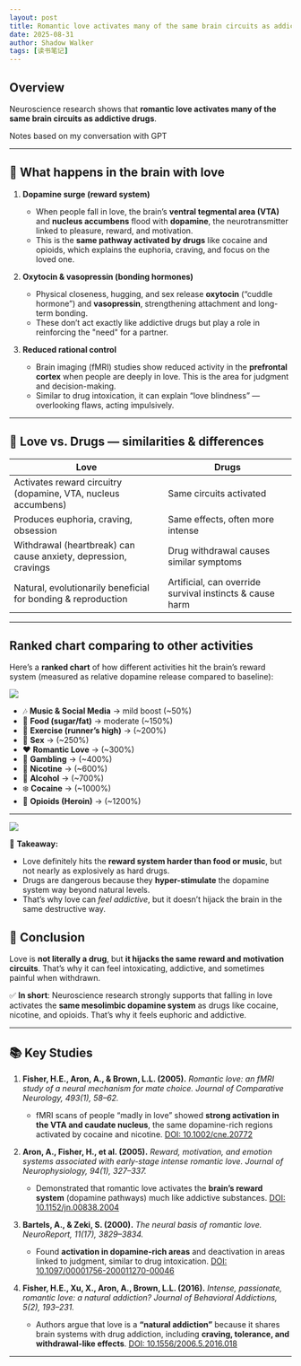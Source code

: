 ```yaml
---
layout: post
title: Romantic love activates many of the same brain circuits as addictive drugs
date: 2025-08-31
author: Shadow Walker
tags: [读书笔记]
---
```


## Overview

Neuroscience research shows that **romantic love activates many of the same brain circuits as addictive drugs**.

Notes based on my conversation with GPT

---

## 🧠 What happens in the brain with love

1. **Dopamine surge (reward system)**

   * When people fall in love, the brain’s **ventral tegmental area (VTA)** and **nucleus accumbens** flood with **dopamine**, the neurotransmitter linked to pleasure, reward, and motivation.
   * This is the **same pathway activated by drugs** like cocaine and opioids, which explains the euphoria, craving, and focus on the loved one.

2. **Oxytocin & vasopressin (bonding hormones)**

   * Physical closeness, hugging, and sex release **oxytocin** (“cuddle hormone”) and **vasopressin**, strengthening attachment and long-term bonding.
   * These don’t act exactly like addictive drugs but play a role in reinforcing the "need" for a partner.

3. **Reduced rational control**

   * Brain imaging (fMRI) studies show reduced activity in the **prefrontal cortex** when people are deeply in love. This is the area for judgment and decision-making.
   * Similar to drug intoxication, it can explain “love blindness” — overlooking flaws, acting impulsively.

---

## 🔄 Love vs. Drugs — similarities & differences

| **Love**                                                        | **Drugs**                                                |
| --------------------------------------------------------------- | -------------------------------------------------------- |
| Activates reward circuitry (dopamine, VTA, nucleus accumbens)   | Same circuits activated                                  |
| Produces euphoria, craving, obsession                           | Same effects, often more intense                         |
| Withdrawal (heartbreak) can cause anxiety, depression, cravings | Drug withdrawal causes similar symptoms                  |
| Natural, evolutionarily beneficial for bonding & reproduction   | Artificial, can override survival instincts & cause harm |

---

## Ranked chart comparing to other activities

Here’s a **ranked chart** of how different activities hit the brain’s reward system (measured as relative dopamine release compared to baseline):

![](https://lh3.googleusercontent.com/pw/AP1GczMNB5KwfOTxgomp-NKmOY_rkedyChbPiXPd1XzrTljiScSnHcDqoJYi_dxX7OzkUjbb-1FPE9zS0o6GiQJqA--VJDy-UXRBHsQcoV4ffJaqgrqNd4ZzrmFBmgazGumTi5c0worl0-zhczFI8dXJmxTJIQ=w1706-h919-s-no-gm?authuser=0)

* 🎶 **Music & Social Media** → mild boost (\~50%)
* 🍫 **Food (sugar/fat)** → moderate (\~150%)
* 🏃 **Exercise (runner’s high)** → (\~200%)
* 🍑 **Sex** → (\~250%)
* ❤️ **Romantic Love** → (\~300%)
* 🎲 **Gambling** → (\~400%)
* 🚬 **Nicotine** → (\~600%)
* 🍷 **Alcohol** → (\~700%)
* ❄️ **Cocaine** → (\~1000%)
* 💉 **Opioids (Heroin)** → (\~1200%)

---

![](https://lh3.googleusercontent.com/pw/AP1GczNOJvFHGejPH781YBbM2NMuHozE6yPVc63PPF1Ub6iliD4WpvPSXAHaQuUCTTbZBSG_2TpLBHxXfw_Wr0oYuVwmn9gVSW1aHhUDkb54SW_3aftYbjIALtkMLcHnbBIe08kVBINi2k1ppqg2afFL4ahCEg=w1706-h1031-s-no-gm?authuser=0)

📌 **Takeaway:**

* Love definitely hits the **reward system harder than food or music**, but not nearly as explosively as hard drugs.
* Drugs are dangerous because they **hyper-stimulate** the dopamine system way beyond natural levels.
* That’s why love can *feel addictive*, but it doesn’t hijack the brain in the same destructive way.


## 📌 Conclusion

Love is **not literally a drug**, but **it hijacks the same reward and motivation circuits**. That’s why it can feel intoxicating, addictive, and sometimes painful when withdrawn.


✅ **In short**: Neuroscience research strongly supports that falling in love activates the **same mesolimbic dopamine system** as drugs like cocaine, nicotine, and opioids. That’s why it feels euphoric and addictive.

---

## 📚 Key Studies

1. **Fisher, H.E., Aron, A., & Brown, L.L. (2005).**
   *Romantic love: an fMRI study of a neural mechanism for mate choice.*
   *Journal of Comparative Neurology, 493(1), 58–62.*

   * fMRI scans of people “madly in love” showed **strong activation in the VTA and caudate nucleus**, the same dopamine-rich regions activated by cocaine and nicotine.
     [DOI: 10.1002/cne.20772](https://doi.org/10.1002/cne.20772)

2. **Aron, A., Fisher, H., et al. (2005).**
   *Reward, motivation, and emotion systems associated with early-stage intense romantic love.*
   *Journal of Neurophysiology, 94(1), 327–337.*

   * Demonstrated that romantic love activates the **brain’s reward system** (dopamine pathways) much like addictive substances.
     [DOI: 10.1152/jn.00838.2004](https://doi.org/10.1152/jn.00838.2004)

3. **Bartels, A., & Zeki, S. (2000).**
   *The neural basis of romantic love.*
   *NeuroReport, 11(17), 3829–3834.*

   * Found **activation in dopamine-rich areas** and deactivation in areas linked to judgment, similar to drug intoxication.
     [DOI: 10.1097/00001756-200011270-00046](https://doi.org/10.1097/00001756-200011270-00046)

4. **Fisher, H.E., Xu, X., Aron, A., Brown, L.L. (2016).**
   *Intense, passionate, romantic love: a natural addiction?*
   *Journal of Behavioral Addictions, 5(2), 193–231.*

   * Authors argue that love is a **“natural addiction”** because it shares brain systems with drug addiction, including **craving, tolerance, and withdrawal-like effects**.
     [DOI: 10.1556/2006.5.2016.018](https://doi.org/10.1556/2006.5.2016.018)

---

